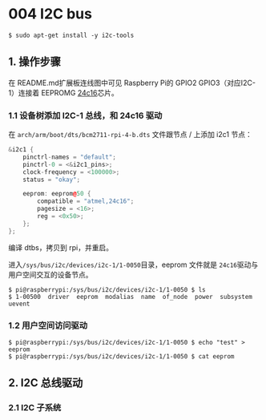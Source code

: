 # 004 I2C bus 

```console
$ sudo apt-get install -y i2c-tools
```


## 1. 操作步骤

在 README.md扩展板连线图中可见 Raspberry Pi的 GPIO2 GPIO3（对应I2C-1）连接着 EEPROMG [24c16](../Reference/AT24C16B.pdf)芯片。

### 1.1 设备树添加 I2C-1 总线，和 24c16 驱动

在 `arch/arm/boot/dts/bcm2711-rpi-4-b.dts` 文件跟节点 / 上添加 i2c1 节点：

```cpp
&i2c1 {
    pinctrl-names = "default";
    pinctrl-0 = <&i2c1_pins>;
    clock-frequency = <100000>;
    status = "okay";

    eeprom: eeprom@50 {
        compatible = "atmel,24c16";
        pagesize = <16>;
        reg = <0x50>;
    };
};
```

编译 dtbs，拷贝到 rpi，并重启。

进入`/sys/bus/i2c/devices/i2c-1/1-0050`目录，eeprom 文件就是 `24c16`驱动与用户空间交互的设备节点。

```console
$ pi@raspberrypi:/sys/bus/i2c/devices/i2c-1/1-0050 $ ls
$ 1-00500  driver  eeprom  modalias  name  of_node  power  subsystem  uevent
```

### 1.2 用户空间访问驱动

```console
$ pi@raspberrypi:/sys/bus/i2c/devices/i2c-1/1-0050 $ echo "test" > eeprom
$ pi@raspberrypi:/sys/bus/i2c/devices/i2c-1/1-0050 $ cat eeprom
```

## 2. I2C 总线驱动 
### 2.1 I2C 子系统

